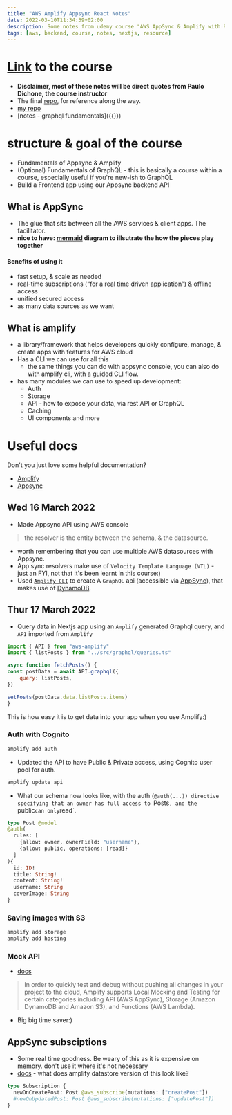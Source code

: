 ```yaml
---
title: "AWS Amplify Appsync React Notes"
date: 2022-03-10T11:34:39+02:00
description: Some notes from udemy course "AWS AppSync & Amplify with React & GraphQL"
tags: [aws, backend, course, notes, nextjs, resource]
---
```


# [Link](https://www.udemy.com/course/aws-appsync-amplify-with-react-graphql-course/) to the course
- **Disclaimer, most of these notes will be direct quotes from Paulo Dichone, the course instructor**
- The final [repo](https://github.com/pdichone/amplify-appsync-blog-course), for reference along the way.
- [my repo](https://github.com/txndai/amplify-course)
- [notes - graphql fundamentals]({{<ref graphql-fundamentals-notes>}})


# structure & goal of the course
- Fundamentals of Appsync & Amplify
- (Optional) Fundamentals of GraphQL - this is basically a course within a course, especially useful if you're new-ish to GraphQL
- Build a Frontend app using our Appsync backend API

## What is AppSync
- The glue that sits between all the AWS services & client apps. The facilitator.
- **nice to have: [mermaid](https://robb.sh/posts/how-to-use-mermaid-diagrams-in-hugo/) diagram to illsutrate the how the pieces play together**
#### Benefits of using it
* fast setup, & scale as needed
* real-time subscriptions (“for a real time driven application”) & offline access
* unified secured access
* as many data sources as we want

## What is amplify
* a library/framework that helps developers quickly configure, manage, & create apps with features for AWS cloud
* Has a CLI we can use for all this
    * the same things you can do with appsync console, you can also do with amplify cli, with a guided CLI flow. 
* has many modules we can use to speed up development:
    * Auth
    * Storage 
    * API - how to expose your data, via rest API or GraphQL
    * Caching 
    * UI components and more

# Useful docs
Don't you just love some helpful documentation?

- [Amplify](https://docs.amplify.aws/)
- [Appsync](https://docs.aws.amazon.com/appsync/latest/devguide/what-is-appsync.html)

## Wed 16 March 2022
- Made Appsync API using AWS console

> the resolver is the entity between the schema, & the datasource.
- worth remembering that you can use multiple AWS datasources with Appsync.
- App sync resolvers make use of `Velocity Template Language (VTL)` - just an FYI, not that it's been learnt in this course:)
- Used [`Amplify CLI`](https://docs.amplify.aws/cli/) to create A `GraphQL` api (accessible via [AppSync](https://docs.aws.amazon.com/appsync/latest/devguide/what-is-appsync.html)), that makes use of [DynamoDB](https://aws.amazon.com/dynamodb/).

## Thur 17 March 2022
- Query data in Nextjs app using an `Amplify` generated Graphql query, and `API` imported from `Amplify`

```js
import { API } from "aws-amplify"
import { listPosts } from "../src/graphql/queries.ts"

async function fetchPosts() {
const postData = await API.graphql({
    query: listPosts,
})

setPosts(postData.data.listPosts.items)
}

```
This is how easy it is to get data into your app when you use Amplify:)

### Auth with Cognito
 ```bash
amplify add auth
```

- Updated the API to have Public & Private access, using Cognito user pool for auth.

```bash
amplify update api
```
- What our schema now looks like, with the auth (`@auth(...)) directive specifying that an owner has full access to `Posts`, and the `public` can only `read`.
```graphql
type Post @model 
@auth(
  rules: [
    {allow: owner, ownerField: "username"},
    {allow: public, operations: [read]}
  ]
){
  id: ID!
  title: String!
  content: String!
  username: String 
  coverImage: String
}
```

### Saving images with S3
```bash
amplify add storage
amplify add hosting
``` 

### Mock API
- [docs](https://docs.amplify.aws/cli/usage/mock/)
>In order to quickly test and debug without pushing all changes in your project to the cloud, Amplify supports Local Mocking and Testing for certain categories including API (AWS AppSync), Storage (Amazon DynamoDB and Amazon S3), and Functions (AWS Lambda).

- Big big time saver:)

## AppSync subsciptions
- Some real time goodness. Be weary of this as it is expensive on memory. don't use it where it's not necessary
- [docs](https://docs.aws.amazon.com/appsync/latest/devguide/aws-appsync-real-time-data.html) - what does amplify datastore version of this look like?

```graphql
type Subscription {
  newOnCreatePost: Post @aws_subscribe(mutations: ["createPost"])
  #newOnUpdatedPost: Post @aws_subscribe(mutations: ["updatePost"])
}
```